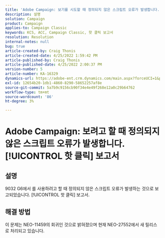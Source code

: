 ```yaml
---
title: 'Adobe Campaign: 보기를 시도할 때 정의되지 않은 스크립트 오류가 발생합니다. [!UICONTROL 핫 클릭] 보고'
description: 설명
solution: Campaign
product: Campaign
applies-to: Campaign Classic
keywords: KCS, ACC, Campaign Classic, 핫 클릭 보고서
resolution: Resolution
internal-notes: null
bug: true
article-created-by: Craig Thonis
article-created-date: 4/25/2022 1:59:42 PM
article-published-by: Craig Thonis
article-published-date: 4/25/2022 2:00:37 PM
version-number: 5
article-number: KA-16329
dynamics-url: https://adobe-ent.crm.dynamics.com/main.aspx?forceUCI=1&pagetype=entityrecord&etn=knowledgearticle&id=deb088ee-9fc4-ec11-a7b6-0022480a1ec2
exl-id: 12654b20-1db1-4860-8290-58652257af8e
source-git-commit: 5a7b9c9156cb90f34e4e49f268e12a0c29b64762
workflow-type: tm+mt
source-wordcount: '86'
ht-degree: 3%

---
```


# Adobe Campaign: 보려고 할 때 정의되지 않은 스크립트 오류가 발생합니다. [!UICONTROL 핫 클릭] 보고서

## 설명


9032 G6에서 를 사용하려고 할 때 정의되지 않은 스크립트 오류가 발생하는 것으로 보고되었습니다. [!UICONTROL 핫 클릭] 보고서.


## 해결 방법


이 문제는 NEO-11459의 회귀인 것으로 밝혀졌으며 현재 NEO-27552에서 새 릴리스로 처리되고 있습니다.
